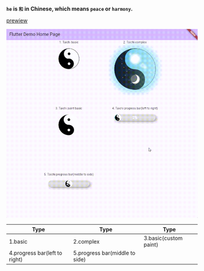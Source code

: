 **`he` is `和` in Chinese, which means `peace` or `harmony`.**

[prewiew](https://guchengxi1994.github.io/he/)

![example](image.gif)


| Type | Type | Type |
|----------|----------|----------|
| 1.basic | 2.complex | 3.basic(custom paint) |
| 4.progress bar(left to right) | 5.progress bar(middle to side) | |